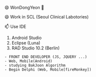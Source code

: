 😄 WonDongYeon 👋

😄 Work in SCL (Seoul Clinical Labotories)

📫 Use IDE
1. Android Studio
2. Eclipse (Luna)
3. RAD Studio 10.2 (Berlin)
```
- FRONT END DEVELOPER (JS, JQUERY ...)
- Web, Mobile(Android)
- studying BakJoon Algorithm 
- Begin Delphi (Web, Mobile[fireMonkey])
```
<!--
**wdy165/wdy165** is a ✨ _special_ ✨ repository because its `README.md` (this file) appears on your GitHub profile.

Here are some ideas to get you started:

- 🔭 I’m currently working on ...
- 🌱 I’m currently learning ...
- 👯 I’m looking to collaborate on ...
- 🤔 I’m looking for help with ...
- 💬 Ask me about ...
- 📫 How to reach me: ...
- 😄 Pronouns: ...
- ⚡ Fun fact: ...
-->
